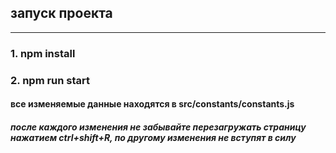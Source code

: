 ## запуск проекта 
___
### 1. npm install 
### 2. npm run start

#### все изменяемые данные находятся в src/constants/constants.js

##### после каждого изменения не забывайте перезагружать страницу нажатием ctrl+shift+R, по другому изменения не вступят в силу
